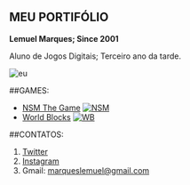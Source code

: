 ## MEU PORTIFÓLIO

**Lemuel Marques; Since 2001**

Aluno de Jogos Digitais; Terceiro ano da tarde.

![eu](https://scontent.frec10-1.fna.fbcdn.net/v/t1.0-9/41923630_295023124429436_2122867373655457792_n.jpg?_nc_cat=108&_nc_ht=scontent.frec10-1.fna&oh=2fa94c2bf440a011cbe3635baa1e7e22&oe=5CD03F5C)

##GAMES:
- [NSM The Game](https://lemuelmarques.github.io/NSMTHEGAME/)
<a href="https://lemuelmarques.github.io/NSMTHEGAME/" target="_blank"> ![NSM](https://i.pinimg.com/originals/f0/c7/b4/f0c7b48969a27fe6a30642be7da25fc4.png) </a>
- [World Blocks](https://lemuelmarques.github.io/WORLDBLOCKS/)
<a href="https://lemuelmarques.github.io/WORLDBLOCKS/" target="_blank"> ![WB](https://i.pinimg.com/originals/3f/f8/e5/3ff8e512c73ee42442f3902807c8db66.png) </a>


##CONTATOS:
1. [Twitter](https://twitter.com/MarquesLemuel)
2. [Instagram](https://www.instagram.com/_lemuell/?hl=pt-br)
3. Gmail: marqueslemuel@gmail.com

